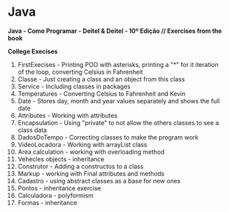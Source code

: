 # Java

**Java - Como Programar - Deitel & Deitel - 10º Edição // Exercises from the book**

**College Execises**

1. FirstExecises - Printing POO with asterisks, printing a "\*" for it iteration of the loop, converting Celsius in Fahrenheit
2. Classe - Just creating a class and an object from this class
3. Service - Including classes in packages
4. Temperatures - Converting Celsius to Fahrenheit and Kevin
5. Date - Stores day, month and year values separately and shows the full date
6. Attributes - Working with attributes
7. Encapsulation - Using "private" to not allow the others classes to see a class data
8. DadosDoTempo - Correcting classes to make the program work
9. VideoLocadora - Working with arrayList class
10. Area calculation - working with overloading method
11. Vehecles objects - inheritance
12. Construtor - Adding a constructos to a class
13. Markup - working with Final attributes and methods
14. Cadastro - using abstract classes as a base for new ones
15. Pontos - inheritance exercise
16. Calculadora - polyformism
17. Formas - inheritance
